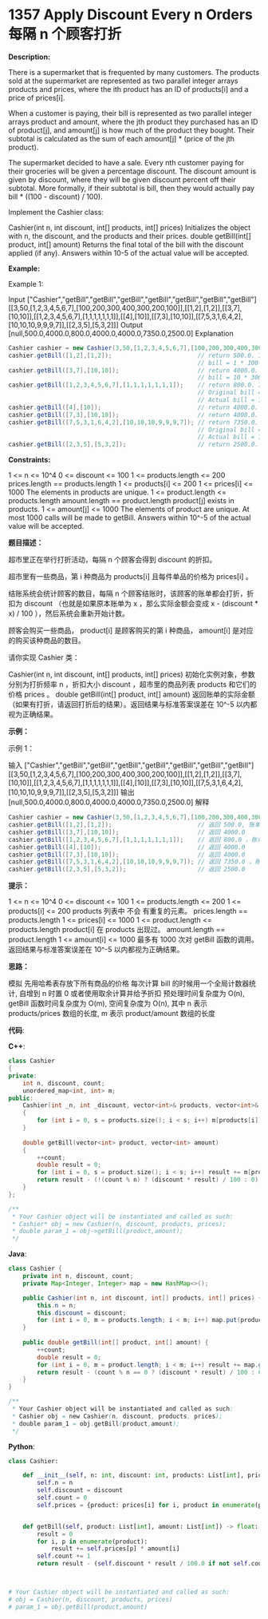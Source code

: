 # 1357 Apply Discount Every n Orders 每隔 n 个顾客打折

__Description:__

There is a supermarket that is frequented by many customers. The products sold at the supermarket are represented as two parallel integer arrays products and prices, where the ith product has an ID of products[i] and a price of prices[i].

When a customer is paying, their bill is represented as two parallel integer arrays product and amount, where the jth product they purchased has an ID of product[j], and amount[j] is how much of the product they bought. Their subtotal is calculated as the sum of each amount[j] * (price of the jth product).

The supermarket decided to have a sale. Every nth customer paying for their groceries will be given a percentage discount. The discount amount is given by discount, where they will be given discount percent off their subtotal. More formally, if their subtotal is bill, then they would actually pay bill * ((100 - discount) / 100).

Implement the Cashier class:

Cashier(int n, int discount, int[] products, int[] prices) Initializes the object with n, the discount, and the products and their prices.
double getBill(int[] product, int[] amount) Returns the final total of the bill with the discount applied (if any). Answers within 10-5 of the actual value will be accepted.

__Example:__

Example 1:

Input
["Cashier","getBill","getBill","getBill","getBill","getBill","getBill","getBill"]
[[3,50,[1,2,3,4,5,6,7],[100,200,300,400,300,200,100]],[[1,2],[1,2]],[[3,7],[10,10]],[[1,2,3,4,5,6,7],[1,1,1,1,1,1,1]],[[4],[10]],[[7,3],[10,10]],[[7,5,3,1,6,4,2],[10,10,10,9,9,9,7]],[[2,3,5],[5,3,2]]]
Output
[null,500.0,4000.0,800.0,4000.0,4000.0,7350.0,2500.0]
Explanation

```Java
Cashier cashier = new Cashier(3,50,[1,2,3,4,5,6,7],[100,200,300,400,300,200,100]);
cashier.getBill([1,2],[1,2]);                        // return 500.0. 1st customer, no discount.
                                                     // bill = 1 * 100 + 2 * 200 = 500.
cashier.getBill([3,7],[10,10]);                      // return 4000.0. 2nd customer, no discount.
                                                     // bill = 10 * 300 + 10 * 100 = 4000.
cashier.getBill([1,2,3,4,5,6,7],[1,1,1,1,1,1,1]);    // return 800.0. 3rd customer, 50% discount.
                                                     // Original bill = 1600
                                                     // Actual bill = 1600 * ((100 - 50) / 100) = 800.
cashier.getBill([4],[10]);                           // return 4000.0. 4th customer, no discount.
cashier.getBill([7,3],[10,10]);                      // return 4000.0. 5th customer, no discount.
cashier.getBill([7,5,3,1,6,4,2],[10,10,10,9,9,9,7]); // return 7350.0. 6th customer, 50% discount.
                                                     // Original bill = 14700, but with
                                                     // Actual bill = 14700 * ((100 - 50) / 100) = 7350.
cashier.getBill([2,3,5],[5,3,2]);                    // return 2500.0.  6th customer, no discount.
```

__Constraints:__

1 <= n <= 10^4
0 <= discount <= 100
1 <= products.length <= 200
prices.length == products.length
1 <= products[i] <= 200
1 <= prices[i] <= 1000
The elements in products are unique.
1 <= product.length <= products.length
amount.length == product.length
product[j] exists in products.
1 <= amount[j] <= 1000
The elements of product are unique.
At most 1000 calls will be made to getBill.
Answers within 10^-5 of the actual value will be accepted.

__题目描述：__

超市里正在举行打折活动，每隔 n 个顾客会得到 discount 的折扣。

超市里有一些商品，第 i 种商品为 products[i] 且每件单品的价格为 prices[i] 。

结账系统会统计顾客的数目，每隔 n 个顾客结账时，该顾客的账单都会打折，折扣为 discount （也就是如果原本账单为 x ，那么实际金额会变成 x - (discount * x) / 100 ），然后系统会重新开始计数。

顾客会购买一些商品， product[i] 是顾客购买的第 i 种商品， amount[i] 是对应的购买该种商品的数目。

请你实现 Cashier 类：

Cashier(int n, int discount, int[] products, int[] prices) 初始化实例对象，参数分别为打折频率 n ，折扣大小 discount ，超市里的商品列表 products 和它们的价格 prices 。
double getBill(int[] product, int[] amount) 返回账单的实际金额（如果有打折，请返回打折后的结果）。返回结果与标准答案误差在 10^-5 以内都视为正确结果。

__示例：__

示例 1：

输入
["Cashier","getBill","getBill","getBill","getBill","getBill","getBill","getBill"]
[[3,50,[1,2,3,4,5,6,7],[100,200,300,400,300,200,100]],[[1,2],[1,2]],[[3,7],[10,10]],[[1,2,3,4,5,6,7],[1,1,1,1,1,1,1]],[[4],[10]],[[7,3],[10,10]],[[7,5,3,1,6,4,2],[10,10,10,9,9,9,7]],[[2,3,5],[5,3,2]]]
输出
[null,500.0,4000.0,800.0,4000.0,4000.0,7350.0,2500.0]
解释

```Java
Cashier cashier = new Cashier(3,50,[1,2,3,4,5,6,7],[100,200,300,400,300,200,100]);
cashier.getBill([1,2],[1,2]);                        // 返回 500.0, 账单金额为 = 1 * 100 + 2 * 200 = 500.
cashier.getBill([3,7],[10,10]);                      // 返回 4000.0
cashier.getBill([1,2,3,4,5,6,7],[1,1,1,1,1,1,1]);    // 返回 800.0 ，账单原本为 1600.0 ，但由于该顾客是第三位顾客，他将得到 50% 的折扣，所以实际金额为 1600 - 1600 * (50 / 100) = 800 。
cashier.getBill([4],[10]);                           // 返回 4000.0
cashier.getBill([7,3],[10,10]);                      // 返回 4000.0
cashier.getBill([7,5,3,1,6,4,2],[10,10,10,9,9,9,7]); // 返回 7350.0 ，账单原本为 14700.0 ，但由于系统计数再次达到三，该顾客将得到 50% 的折扣，实际金额为 7350.0 。
cashier.getBill([2,3,5],[5,3,2]);                    // 返回 2500.0
```

__提示：__

1 <= n <= 10^4
0 <= discount <= 100
1 <= products.length <= 200
1 <= products[i] <= 200
products 列表中 不会 有重复的元素。
prices.length == products.length
1 <= prices[i] <= 1000
1 <= product.length <= products.length
product[i] 在 products 出现过。
amount.length == product.length
1 <= amount[i] <= 1000
最多有 1000 次对 getBill 函数的调用。
返回结果与标准答案误差在 10^-5 以内都视为正确结果。

__思路：__

模拟
先用哈希表存放下所有商品的价格
每次计算 bill 的时候用一个全局计数器统计, 自增到 n 时置 0 或者使用取余计算并给予折扣
预处理时间复杂度为 O(n), getBill 函数时间复杂度为 O(m), 空间复杂度为 O(n), 其中 n 表示 products/prices 数组的长度, m 表示 product/amount 数组的长度

__代码__:

__C++__:

```C++
class Cashier 
{
private:
    int n, discount, count;
    unordered_map<int, int> m;
public:
    Cashier(int _n, int _discount, vector<int>& products, vector<int>& prices) : n(_n), discount(_discount), count(0)
    {
        for (int i = 0, s = products.size(); i < s; i++) m[products[i]] = prices[i];
    }
    
    double getBill(vector<int> product, vector<int> amount) 
    {
        ++count;
        double result = 0;
        for (int i = 0, s = product.size(); i < s; i++) result += m[product[i]] * amount[i];
        return result - (!(count % n) ? (discount * result) / 100 : 0);
    }
};

/**
 * Your Cashier object will be instantiated and called as such:
 * Cashier* obj = new Cashier(n, discount, products, prices);
 * double param_1 = obj->getBill(product,amount);
 */
```

__Java__:

```Java
class Cashier {
    private int n, discount, count;
    private Map<Integer, Integer> map = new HashMap<>();

    public Cashier(int n, int discount, int[] products, int[] prices) {
        this.n = n;
        this.discount = discount;
        for (int i = 0, m = products.length; i < m; i++) map.put(products[i], prices[i]);
    }
    
    public double getBill(int[] product, int[] amount) {
        ++count;
        double result = 0;
        for (int i = 0, m = product.length; i < m; i++) result += map.get(product[i]) * amount[i];
        return result - (count % n == 0 ? (discount * result) / 100 : 0);
    }
}

/**
 * Your Cashier object will be instantiated and called as such:
 * Cashier obj = new Cashier(n, discount, products, prices);
 * double param_1 = obj.getBill(product,amount);
 */
```

__Python__:

```Python
class Cashier:

    def __init__(self, n: int, discount: int, products: List[int], prices: List[int]):
        self.n = n
        self.discount = discount
        self.count = 0
        self.prices = {product: prices[i] for i, product in enumerate(products)}


    def getBill(self, product: List[int], amount: List[int]) -> float:
        result = 0
        for i, p in enumerate(product):
            result += self.prices[p] * amount[i]
        self.count += 1
        return result - (self.discount * result / 100.0 if not self.count % self.n else 0)



# Your Cashier object will be instantiated and called as such:
# obj = Cashier(n, discount, products, prices)
# param_1 = obj.getBill(product,amount)
```
